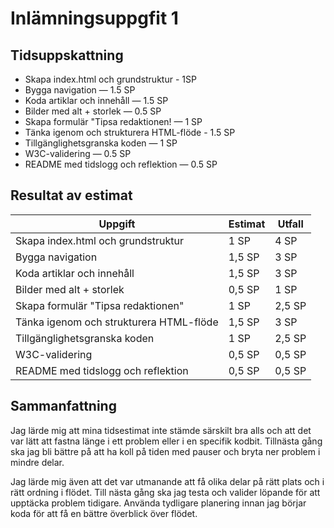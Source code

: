 # Inlämningsuppgfit 1
## Tidsuppskattning
- Skapa index.html och grundstruktur - 1SP
- Bygga navigation — 1.5 SP
- Koda artiklar och innehåll — 1.5 SP
- Bilder med alt + storlek — 0.5 SP
- Skapa formulär "Tipsa redaktionen! — 1 SP
- Tänka igenom och strukturera HTML-flöde - 1.5 SP
- Tillgänglighetsgranska koden — 1 SP
- W3C-validering — 0.5 SP
- README med tidslogg och reflektion — 0.5 SP


## Resultat av estimat
| Uppgift                            | Estimat | Utfall |
|-----------------------------------|---------|--------|
| Skapa index.html och grundstruktur| 1 SP    | 4 SP   |
| Bygga navigation                  | 1,5 SP  | 3 SP   |
| Koda artiklar och innehåll         | 1,5 SP  | 3 SP   |
| Bilder med alt + storlek           | 0,5 SP  | 1 SP   |
| Skapa formulär "Tipsa redaktionen" | 1 SP    | 2,5 SP |
| Tänka igenom och strukturera HTML-flöde | 1,5 SP | 3 SP |
| Tillgänglighetsgranska koden       | 1 SP    | 2,5 SP |
| W3C-validering                    | 0,5 SP  | 0,5 SP |
| README med tidslogg och reflektion | 0,5 SP  | 0,5 SP |

## Sammanfattning

Jag lärde mig att mina tidsestimat inte stämde särskilt bra alls och att det var lätt att fastna länge i ett problem eller i en specifik kodbit. Tillnästa gång ska jag bli bättre på att ha koll på tiden med pauser och bryta ner problem i mindre delar.

 Jag lärde mig även att det var utmanande att få olika delar på rätt plats och i rätt ordning i flödet. Till nästa gång ska jag testa och valider löpande för att upptäcka problem tidigare. Använda tydligare planering innan jag börjar koda för att få en bättre överblick över flödet.